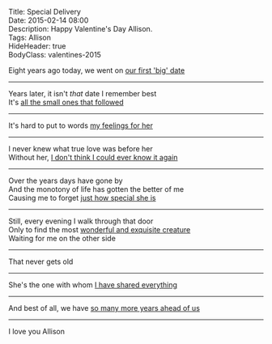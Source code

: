 Title: Special Delivery  
Date: 2015-02-14 08:00  
Description: Happy Valentine's Day Allison.  
Tags: Allison  
HideHeader: true  
BodyClass: valentines-2015  

Eight years ago today, we went on [our first 'big' date][1]

***

Years later, it isn't *that* date I remember best  
It's [all the small ones that followed][2]

***

It's hard to put to words [my feelings for her][3]

***

I never knew what true love was before her  
Without her, [I don't think I could ever know it again][4]

***

Over the years days have gone by  
And the monotony of life has gotten the better of me  
Causing me to forget [just how special she is][5]

***

Still, every evening I walk through that door  
Only to find the most [wonderful and exquisite creature][6]  
Waiting for me on the other side

***

That never gets old

***

She's the one with whom [I have shared everything][7]

***

And best of all, we have [so many more years ahead of us][8]

***

I love you Allison

[1]: https://d.pr/i/1h9Gt+ "Our first date"
[2]: https://d.pr/i/17c8+ "Allison reading at Putah Creek Cafe"
[3]: https://d.pr/i/1cA8c+ "Allison at Caffe Italia"
[4]: https://d.pr/i/12lD8+ "Us in San Francisco"
[5]: https://d.pr/i/1aaa8+ "Us in Truckee, CA"
[6]: https://d.pr/i/1l05R+ "Allison in Davis, CA"
[7]: https://d.pr/i/133Ap+ "Us in Lake Arrowhead, CA, after my graduation from dental school"
[8]: https://d.pr/i/1jbcu+ "Smokey outside of our cabin in Jackson, WY"

<link rel="stylesheet" type="text/css" href="/css/valentinesday.css ">